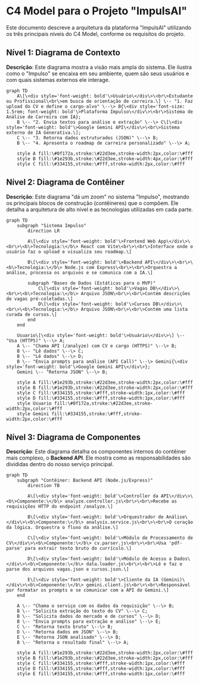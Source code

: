 # **C4 Model para o Projeto "ImpulsAI"**

Este documento descreve a arquitetura da plataforma "ImpulsAI" utilizando os três principais níveis do C4 Model, conforme os requisitos do projeto.

## **Nível 1: Diagrama de Contexto**

**Descrição**: Este diagrama mostra a visão mais ampla do sistema. Ele ilustra como o "Impulso" se encaixa em seu ambiente, quem são seus usuários e com quais sistemas externos ele interage.

```mermaid
graph TD  
    A\[\<div style='font-weight: bold'\>Usuário\</div\>\<br\>Estudante ou Profissional\<br\>em busca de orientação de carreira.\] \-- "1. Faz upload do CV e define o cargo-alvo" \--\> B{\<div style='font-size: 1.5rem; font-weight: bold'\>Plataforma Impulso\</div\>\<br\>Sistema de Análise de Carreira com IA};  
    B \-- "2. Envia textos para análise e extração" \--\> C\[\<div style='font-weight: bold'\>Google Gemini API\</div\>\<br\>Sistema externo de IA Generativa.\];  
    C \-- "3. Retorna dados estruturados (JSON)" \--\> B;  
    B \-- "4. Apresenta o roadmap de carreira personalizado" \--\> A;

    style A fill:\#0f172a,stroke:\#22d3ee,stroke-width:2px,color:\#fff  
    style B fill:\#1e293b,stroke:\#22d3ee,stroke-width:4px,color:\#fff  
    style C fill:\#334155,stroke:\#fff,stroke-width:2px,color:\#fff
```

## **Nível 2: Diagrama de Contêiner**

**Descrição**: Este diagrama "dá um zoom" no sistema "Impulso", mostrando os principais blocos de construção (contêineres) que o compõem. Ele detalha a arquitetura de alto nível e as tecnologias utilizadas em cada parte.
```mermaid
graph TD  
    subgraph "Sistema Impulso"  
        direction LR  
          
        A\[\<div style='font-weight: bold'\>Frontend Web App\</div\>\<br\>\<b\>Tecnologia:\</b\> React com Vite\<br\>\<br\>Interface onde o usuário faz o upload e visualiza seu roadmap.\]  
          
        B\[\<div style='font-weight: bold'\>Backend API\</div\>\<br\>\<b\>Tecnologia:\</b\> Node.js com Express\<br\>\<br\>Orquestra a análise, processa os arquivos e se comunica com a IA.\]  
          
        subgraph "Bases de Dados (Estáticas para o MVP)"  
            C\[\<div style='font-weight: bold'\>Vagas DB\</div\>\<br\>\<b\>Tecnologia:\</b\> Arquivo JSON\<br\>\<br\>Contém descrições de vagas pré-coletadas.\]  
            D\[\<div style='font-weight: bold'\>Cursos DB\</div\>\<br\>\<b\>Tecnologia:\</b\> Arquivo JSON\<br\>\<br\>Contém uma lista curada de cursos.\]  
        end  
    end

    Usuario\[\<div style='font-weight: bold'\>Usuário\</div\>\] \-- "Usa (HTTPS)" \--\> A;  
    A \-- "Chama API (/analyze) com CV e cargo (HTTPS)" \--\> B;  
    B \-- "Lê dados" \--\> C;  
    B \-- "Lê dados" \--\> D;  
    B \-- "Envia prompts para análise (API Call)" \--\> Gemini{\<div style='font-weight: bold'\>Google Gemini API\</div\>};  
    Gemini \-- "Retorna JSON" \--\> B;

    style A fill:\#1e293b,stroke:\#22d3ee,stroke-width:2px,color:\#fff  
    style B fill:\#1e293b,stroke:\#22d3ee,stroke-width:2px,color:\#fff  
    style C fill:\#334155,stroke:\#fff,stroke-width:1px,color:\#fff  
    style D fill:\#334155,stroke:\#fff,stroke-width:1px,color:\#fff  
    style Usuario fill:\#0f172a,stroke:\#22d3ee,stroke-width:2px,color:\#fff  
    style Gemini fill:\#334155,stroke:\#fff,stroke-width:2px,color:\#fff
```

## **Nível 3: Diagrama de Componentes**

**Descrição**: Este diagrama detalha os componentes internos do contêiner mais complexo, o **Backend API**. Ele mostra como as responsabilidades são divididas dentro do nosso serviço principal.
```mermaid
graph TD  
    subgraph "Contêiner: Backend API (Node.js/Express)"  
        direction TB  
          
        A\[\<div style='font-weight: bold'\>Controller da API\</div\>\<b\>Componente:\</b\> analyze.controller.js\<br\>\<br\>Recebe as requisições HTTP do endpoint /analyze.\]  
          
        B\[\<div style='font-weight: bold'\>Orquestrador de Análise\</div\>\<b\>Componente:\</b\> analysis.service.js\<br\>\<br\>O coração da lógica. Orquestra o fluxo da análise.\]  
          
        C\[\<div style='font-weight: bold'\>Módulo de Processamento de CV\</div\>\<b\>Componente:\</b\> cv.parser.js\<br\>\<br\>Usa 'pdf-parse' para extrair texto bruto do currículo.\]  
          
        D\[\<div style='font-weight: bold'\>Módulo de Acesso a Dados\</div\>\<b\>Componente:\</b\> data.loader.js\<br\>\<br\>Lê e faz o parse dos arquivos vagas.json e cursos.json.\]

        E\[\<div style='font-weight: bold'\>Cliente da IA (Gemini)\</div\>\<b\>Componente:\</b\> gemini.client.js\<br\>\<br\>Responsável por formatar os prompts e se comunicar com a API do Gemini.\]  
    end  
      
    A \-- "Chama o serviço com os dados da requisição" \--\> B;  
    B \-- "Solicita extração do texto do CV" \--\> C;  
    B \-- "Solicita dados do mercado e de cursos" \--\> D;  
    B \-- "Envia prompts para extração e análise" \--\> E;  
    C \-- "Retorna texto bruto" \--\> B;  
    D \-- "Retorna dados em JSON" \--\> B;  
    E \-- "Retorna JSON analisado" \--\> B;  
    B \-- "Retorna o resultado final" \--\> A;

    style A fill:\#1e293b,stroke:\#22d3ee,stroke-width:2px,color:\#fff  
    style B fill:\#1e293b,stroke:\#22d3ee,stroke-width:2px,color:\#fff  
    style C fill:\#334155,stroke:\#fff,stroke-width:1px,color:\#fff  
    style D fill:\#334155,stroke:\#fff,stroke-width:1px,color:\#fff  
    style E fill:\#334155,stroke:\#fff,stroke-width:1px,color:\#fff  
```